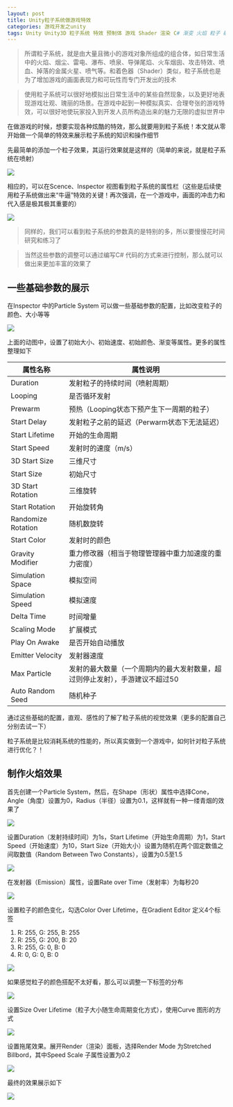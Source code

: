 ```yaml
---
layout: post
title: Unity粒子系统做游戏特效
categories: 游戏开发之unity
tags: Unity Unity3D 粒子系统 特效 预制体 游戏 Shader 渲染 C# 渐变 火焰 粒子 碰撞体 
---
```


>所谓粒子系统，就是由大量且微小的游戏对象所组成的组合体，如日常生活中的火焰、烟尘、雷电、瀑布、喷泉、导弹尾焰、火车烟囱、攻击特效、喷血、掉落的金属火星、喷气等。和着色器（Shader）类似，粒子系统也是为了增加游戏的画面表现力和可玩性而专门开发出的技术

>使用粒子系统可以很好地模拟出日常生活中的某些自然现象，以及更好地表现游戏壮观、瑰丽的场景。在游戏中起到一种模拟真实、合理夸张的游戏特效，可以很好地使玩家投入到开发人员所构造出来的魅力无限的虚拟世界中

在做游戏的时候，想要实现各种炫酷的特效，那么就要用到粒子系统！本文就从零开始做一个简单的特效来展示粒子系统的知识和操作细节

先最简单的添加一个粒子效果，其运行效果就是这样的（简单的来说，就是粒子系统在喷射）

![](../media/image/2019-09-21/01.gif)

相应的，可以在Scence、Inspector 视图看到粒子系统的属性栏（这些是后续使用粒子系统做出来“牛逼”特效的关键！再次强调，在一个游戏中，画面的冲击力和代入感是极其极其重要的）

![](../media/image/2019-09-21/02.png)

>同样的，我们可以看到粒子系统的参数真的是特别的多，所以要慢慢花时间研究和练习了

>当然这些参数的调整可以通过编写C# 代码的方式来进行控制，那么就可以做出来更加丰富的效果了

## 一些基础参数的展示

在Inspector 中的Particle System 可以做一些基础参数的配置，比如改变粒子的颜色、大小等等

![](../media/image/2019-09-21/03.gif)

上面的动图中，设置了初始大小、初始速度、初始颜色、渐变等属性。更多的属性整理如下

属性名称            |  属性说明
-------------------|-----------------------------------------
Duration           | 发射粒子的持续时间（喷射周期）
Looping            | 是否循环发射
Prewarm            | 预热（Looping状态下预产生下一周期的粒子）
Start Delay        | 发射粒子之前的延迟（Perwarm状态下无法延迟）
Start Lifetime     | 开始的生命周期
Start Speed        | 发射时的速度（m/s）
3D Start Size      | 三维尺寸
Start Size         | 初始尺寸
3D Start Rotation  | 三维旋转
Start Rotation     | 开始旋转角
Randomize Rotation | 随机数旋转
Start Color        | 发射时的颜色
Gravity Modifier   | 重力修改器（相当于物理管理器中重力加速度的重力密度）
Simulation Space   | 模拟空间
Simulation Speed   | 模拟速度
Delta Time         | 时间增量
Scaling Mode       | 扩展模式
Play On Awake      | 是否开始自动播放
Emitter Velocity   | 发射器速度
Max Particle       | 发射的最大数量（一个周期内的最大发射数量，超过则停止发射），手游建议不超过50
Auto Random Seed   | 随机种子

通过这些基础的配置，直观、感性的了解了粒子系统的视觉效果（更多的配置自己分别去试一下）

粒子系统是比较消耗系统的性能的，所以真实做到一个游戏中，如何针对粒子系统进行优化？！

## 制作火焰效果

首先创建一个Particle System，然后，在Shape（形状）属性中选择Cone，Angle（角度）设置为0，Radius（半径）设置为0.1，这样就有一种一缕青烟的效果了

![](../media/image/2019-09-21/04.gif)

设置Duration（发射持续时间）为1s，Start Lifetime（开始生命周期）为1，Start Speed（开始速度）为10，Start Size（开始大小）设置为随机在两个固定数值之间取数值（Random Between Two Constants），设置为0.5至1.5

![](../media/image/2019-09-21/05.gif)

在发射器（Emission）属性，设置Rate over Time（发射率）为每秒20

![](../media/image/2019-09-21/06.gif)

设置粒子的颜色变化，勾选Color Over Lifetime，在Gradient Editor 定义4个标签

1. R: 255, G: 255, B: 255
2. R: 255, G: 200, B: 20
3. R: 255, G: 0, B: 0
4. R: 0, G: 0, B: 0

![](../media/image/2019-09-21/07.gif)

如果感觉粒子的颜色搭配不太好看，那么可以调整一下标签的分布

![](../media/image/2019-09-21/08.gif)

设置Size Over Lifetime（粒子大小随生命周期变化方式），使用Curve 图形的方式

![](../media/image/2019-09-21/09.gif)

设置拖尾效果。展开Render（渲染）面板，选择Render Mode 为Stretched Billbord，其中Speed Scale 子属性设置为0.2

![](../media/image/2019-09-21/10.gif)

最终的效果展示如下

![](../media/image/2019-09-21/11.gif)
